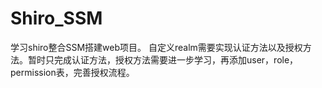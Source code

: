 # Shiro_SSM
学习shiro整合SSM搭建web项目。
自定义realm需要实现认证方法以及授权方法。暂时只完成认证方法，授权方法需要进一步学习，再添加user，role，permission表，完善授权流程。
